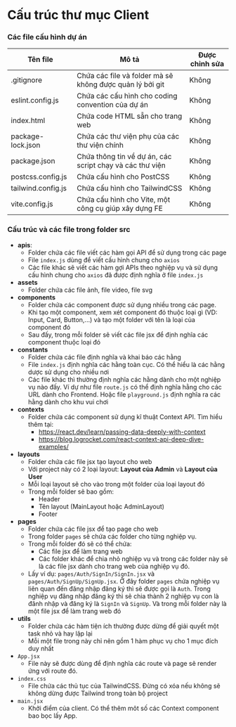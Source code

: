 # Cấu trúc thư mục Client
### Các file cấu hình dự án
| Tên file           | Mô tả                                                    | Được chỉnh sửa |
| ------------------ | -------------------------------------------------------- | -------------- |
| .gitignore         | Chứa các file và folder mà sẽ không được quản lý bởi git | Không          |
| eslint.config.js   | Chứa các cấu hình cho coding convention của dự án        | Không          |
| index.html         | Chứa code HTML sẵn cho trang web                         | Không          |
| package-lock.json  | Chứa các thư viện phụ của các thư viện chính             | Không          |
| package.json       | Chứa thông tin về dự án, các script chạy và các thư viện | Không          |
| postcss.config.js  | Chứa cấu hình cho PostCSS                                | Không          |
| tailwind.config.js | Chứa cấu hình cho TailwindCSS                            | Không          |
| vite.config.js     | Chứa cấu hình cho Vite, một công cụ giúp xây dựng FE     | Không          |
### Cấu trúc và các file trong folder src
- **apis**:
	- Folder chứa các file viết các hàm gọi API để sử dụng trong các page
	- File `index.js` dùng để viết cấu hình chung cho `axios`
	- Các file khác sẽ viết các hàm gợi APIs theo nghiệp vụ và sử dụng cấu hình chung cho `axios` đã được định nghĩa ở file `index.js`
- **assets**
	- Folder chứa các file ảnh, file video, file svg
- **components**
	- Folder chứa các component được sử dụng nhiều trong các page.
	- Khi tạo một component, xem xét component đó thuộc loại gì (VD: Input, Card, Button,...) và tạo một folder với tên là loại của component đó
	- Sau đấy, trong mỗi folder sẽ viết các file jsx để định nghĩa các component thuộc loại đó
- **constants**
	- Folder chứa các file định nghĩa và khai báo các hằng
	- File `index.js` định nghĩa các hằng toàn cục. Có thể hiểu là các hằng dược sử dụng cho nhiều nơi
	- Các file khác thì thường định nghĩa các hằng dành cho một nghiệp vụ nào đấy. Ví dự như file `route.js` có thể định nghĩa hằng cho các URL dành cho Frontend. Hoặc file `playground.js` định nghĩa ra các hằng dành cho khu vui chơi
- **contexts**
	- Folder chứa các component sử dụng kĩ thuật Context API. Tìm hiểu thêm tại:
		- https://react.dev/learn/passing-data-deeply-with-context
		- https://blog.logrocket.com/react-context-api-deep-dive-examples/
- **layouts**
	- Folder chứa các file jsx tạo layout cho web
	- Với project này có 2 loại layout: **Layout của Admin** và **Layout của User**
	- Mỗi loại layout sẽ cho vào trong một folder của loại layout đó
	- Trong mỗi folder sẽ bao gồm:
		- Header
		- Tên layout (MainLayout hoặc AdminLayout)
		- Footer
- **pages**
	- Folder chứa các file jsx để tạo page cho web
	- Trong folder `pages` sẽ chứa các folder cho từng nghiệp vụ.
	- Trong mỗi folder đó sẽ có thể chứa:
		- Các file jsx để làm trang web
		- Các folder khác để chia nhỏ nghiệp vụ và trong các folder này sẽ là các file jsx dành cho trang web của nghiệp vụ đó.
	- Lấy ví dụ: `pages/Auth/SignIn/SignIn.jsx` và `pages/Auth/SignUp/SignUp.jsx`. Ở đây folder `pages` chứa nghiệp vụ liên quan đến đăng nhập đăng ký thì sẽ được gọi là `Auth`. Trong nghiệp vụ đăng nhập đăng ký thì sẽ chia thành 2 nghiệp vụ con là đănh nhập và đăng ký là `SignIn` và `SignUp`. Và trong mỗi folder này là một file jsx để làm trang web đó
- **utils**
	- Folder chứa các hàm tiện ích thường được dừng để giải quyết một task nhỏ và hay lặp lại
	- Mỗi một file trong này chỉ nên gồm 1 hàm phục vụ cho 1 mục đích duy nhất
- `App.jsx`
	- File này sẽ được dùng để định nghĩa các route và page sẽ render ứng với route đó.
- `index.css`
	- File chứa các thủ tục của TailwindCSS. Đừng có xóa nếu không sẽ không dừng được Tailwind trong toàn bộ project
- `main.jsx`
	- Khởi điểm của client. Có thể thêm môt số các Context component bao bọc lấy App.
